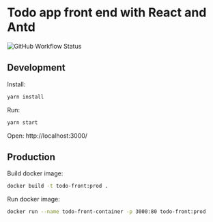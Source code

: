 # Todo app front end with React and Antd

![GitHub Workflow Status](https://img.shields.io/github/workflow/status/cescoffier/quarkus-todo-app/Build)

## Development

Install:

```bash
yarn install
```

Run:

```bash
yarn start
```

Open: http://localhost:3000/

## Production

Build docker image:

```bash
docker build -t todo-front:prod .
```

Run docker image:
```bash
docker run --name todo-front-container -p 3000:80 todo-front:prod
```
